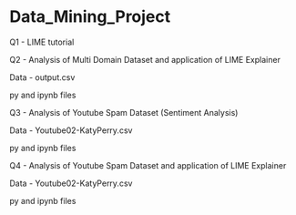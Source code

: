 # Data_Mining_Project

Q1   - LIME tutorial

Q2   - Analysis of Multi Domain Dataset and application of LIME Explainer

Data - output.csv

py and ipynb files


Q3   -  Analysis of Youtube Spam Dataset (Sentiment Analysis)

Data - Youtube02-KatyPerry.csv

py and ipynb files


Q4   -  Analysis of Youtube Spam Dataset and application of LIME Explainer

Data - Youtube02-KatyPerry.csv

py and ipynb files
